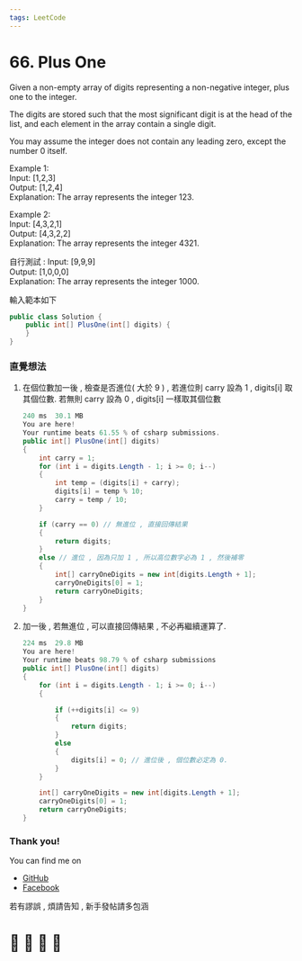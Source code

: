 ```yaml
---
tags: LeetCode
---
```


# 66. Plus One
Given a non-empty array of digits representing a non-negative integer, plus one to the integer.

The digits are stored such that the most significant digit is at the head of the list, and each element in the array contain a single digit.

You may assume the integer does not contain any leading zero, except the number 0 itself.

Example 1:    
Input: [1,2,3]    
Output: [1,2,4]    
Explanation: The array represents the integer 123.    

Example 2:    
Input: [4,3,2,1]    
Output: [4,3,2,2]    
Explanation: The array represents the integer 4321.    

自行測試 : 
Input: [9,9,9]    
Output: [1,0,0,0]    
Explanation: The array represents the integer 1000.    

輸入範本如下
```C#
public class Solution {
    public int[] PlusOne(int[] digits) {
    }
}
```

### 直覺想法
1. 在個位數加一後 , 檢查是否進位( 大於 9 ) , 若進位則 carry 設為 1 , digits[i] 取其個位數. 若無則 carry 設為 0 , digits[i] 一樣取其個位數
    ```C#
    240 ms	30.1 MB
    You are here!
    Your runtime beats 61.55 % of csharp submissions.
    public int[] PlusOne(int[] digits)
    {
        int carry = 1;
        for (int i = digits.Length - 1; i >= 0; i--)
        {
            int temp = (digits[i] + carry);
            digits[i] = temp % 10;
            carry = temp / 10;
        }

        if (carry == 0) // 無進位 , 直接回傳結果
        {
            return digits;
        }
        else // 進位 , 因為只加 1 , 所以高位數字必為 1 , 然後補零
        {
            int[] carryOneDigits = new int[digits.Length + 1];
            carryOneDigits[0] = 1;
            return carryOneDigits;
        }
    }
    ```

2. 加一後 , 若無進位 , 可以直接回傳結果 , 不必再繼續運算了.
    ```C#
    224 ms	29.8 MB
    You are here!
    Your runtime beats 98.79 % of csharp submissions
    public int[] PlusOne(int[] digits)
    {
        for (int i = digits.Length - 1; i >= 0; i--)
        {

            if (++digits[i] <= 9)
            {
                return digits;
            }
            else
            {
                digits[i] = 0; // 進位後 , 個位數必定為 0.
            }
        }

        int[] carryOneDigits = new int[digits.Length + 1];
        carryOneDigits[0] = 1;
        return carryOneDigits;
    }
    ```












### Thank you! 

You can find me on

- [GitHub](https://github.com/s0920832252)
- [Facebook](https://www.facebook.com/fourtune.chen)

若有謬誤 , 煩請告知 , 新手發帖請多包涵

# :100: :muscle: :tada: :sheep: 
